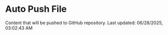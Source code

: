 # Auto Push File

Content that will be pushed to GitHub repository.
Last updated: 06/28/2025, 03:02:43 AM